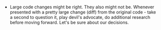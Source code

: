 - Large code changes might be right. They also might not be. Whenever presented with a pretty large change (diff) from the original code - take a second to question it, play devil's advocate, do additional research before moving forward. Let's be sure about our decisions.
